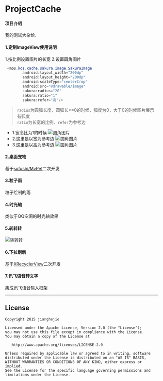 # ProjectCache

#### 项目介绍
我的测试大杂烩.

#### 1.定制ImageView使用说明

1.按比例设置图片的长宽
2.设置圆角图片
```java
 <mos.kos.cache.sakura.image.SakuraImage
        android:layout_width="200dp"
        android:layout_height="200dp"
        android:scaleType="centerCrop"
        android:src="@drawable/image"
        sakura:radius="20"
        sakura:ratio="1"
        sakura:refer="高"/>
```
> `radius`为圆弧长度，圆弧长<=0的时候，弧度为0，大于0的时候图片展示有弧度
><br/> `ratio`为长宽的比例、`refer`为参考边

- 1.宽高比为1的时候
![圆角图片](https://github.com/KosmoSakura/ProjectCache/blob/master/show/circle_1.png)
- 2.这里是以宽为参考边
![圆角图片](https://github.com/KosmoSakura/ProjectCache/blob/master/show/circle_2.png)
- 3.这里是以高为参考边
![圆角图片](https://github.com/KosmoSakura/ProjectCache/blob/master/show/circle_3.png)
#### 2.桌面宠物
基于[sufushi/MyPet](https://github.com/sufushi/MyPet)二次开发
#### 3.粒子雨
粒子绘制的雨
#### 4.时光轴
类似于QQ空间的时光轴效果
#### 5.转转转
![转转转](https://github.com/KosmoSakura/ProjectCache/blob/master/show/Whorl.gif)
#### 6.下拉刷新
基于[XRecyclerView](https://github.com/XRecyclerView/XRecyclerView)二次开发
#### 7.讯飞语音转文字
集成讯飞语音输入框架


-------
License
-------

    Copyright 2015 jianghejie

    Licensed under the Apache License, Version 2.0 (the "License");
    you may not use this file except in compliance with the License.
    You may obtain a copy of the License at

       http://www.apache.org/licenses/LICENSE-2.0

    Unless required by applicable law or agreed to in writing, software
    distributed under the License is distributed on an "AS IS" BASIS,
    WITHOUT WARRANTIES OR CONDITIONS OF ANY KIND, either express or implied.
    See the License for the specific language governing permissions and
    limitations under the License.